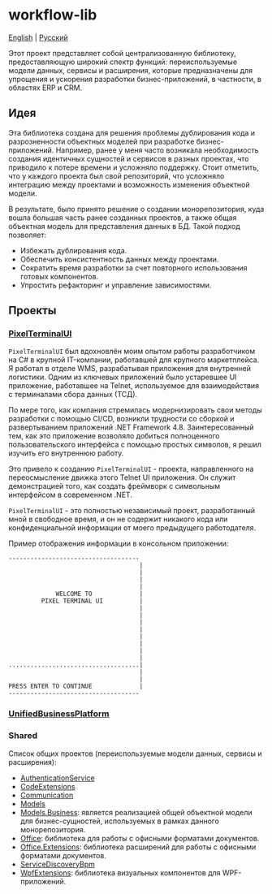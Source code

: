 # workflow-lib 

[English](README.md) | [Русский](README.ru.md)

Этот проект представляет собой централизованную библиотеку, предоставляющую широкий спектр функций: переиспользуемые модели данных, сервисы и расширения, которые предназначены для упрощения и ускорения разработки бизнес-приложений, в частности, в областях ERP и CRM.

## Идея

Эта библиотека создана для решения проблемы дублирования кода и разрозненности объектных моделей при разработке бизнес-приложений. Например, ранее у меня часто возникала необходимость создания идентичных сущностей и сервисов в разных проектах, что приводило к потере времени и усложняло поддержку. Стоит отметить, что у каждого проекта был свой репозиторий, что усложняло интеграцию между проектами и возможность изменения объектной модели.

В результате, было принято решение о создании монорепозитория, куда вошла большая часть ранее созданных проектов, а также общая объектная модель для представления данных в БД. Такой подход позволяет:
- Избежать дублирования кода.
- Обеспечить консистентность данных между проектами.
- Сократить время разработки за счет повторного использования готовых компонентов.
- Упростить рефакторинг и управление зависимостями.

## Проекты

### [PixelTerminalUI](src/PixelTerminalUI/README.ru.md)

`PixelTerminalUI` был вдохновлён моим опытом работы разработчиком на C# в крупной IT-компании, работавшей для крупного маркетплейса. Я работал в отделе WMS, разрабатывая приложения для внутренней логистики. Одним из ключевых приложений было устаревшее UI приложение, работавшее на Telnet, используемое для взаимодействия с терминалами сбора данных (ТСД).

По мере того, как компания стремилась модернизировать свои методы разработки с помощью CI/CD, возникли трудности со сборкой и развертыванием приложений .NET Framework 4.8. Заинтересованный тем, как это приложение возволяло добиться полноценного пользовательского интерфейса с помощью простых символов, я решил изучить его внутреннюю работу.

Это привело к созданию `PixelTerminalUI` - проекта, направленного на переосмысление движка этого Telnet UI приложения. Он служит демонстрацией того, как создать фреймворк с символьным интерфейсом в современном .NET.

`PixelTerminalUI` - это полностью независимый проект, разработанный мной в свободное время, и он не содержит никакого кода или конфиденциальной информации от моего предыдущего работодателя.

Пример отображения информации в консольном приложении:

```
------------------------------------
                                    |
                                    |
                                    |
                                    |
             WELCOME TO             |
         PIXEL TERMINAL UI          |
                                    |
                                    |
                                    |
                                    |
                                    |
                                    |
                                    |
                                    |
....................................|
                                    |
                                    |
PRESS ENTER TO CONTINUE             |
------------------------------------
```

### [UnifiedBusinessPlatform](src/UnifiedBusinessPlatform/README.ru.md)

### Shared

Список общих проектов (переиспользуемые модели данных, сервисы и расширения):

- [AuthenticationService](src/Shared/AuthenticationService/README.ru.md)
- [CodeExtensions](src/Shared/CodeExtensions/README.ru.md)
- [Communication](src/Shared/Communication/README.ru.md)
- [Models](src/Shared/Models/README.ru.md)
- [Models.Business](src/Shared/Models.Business/README.ru.md): является реализацией общей объектной модели для бизнес-сущностей, используемых в рамках данного монорепозитория.
- [Office](src/Shared/Office/README.ru.md): библиотека для работы с офисными форматами документов.
- [Office.Extensions](src/Shared/Office.Extensions/README.ru.md): библиотека расширений для работы с офисными форматами документов.
- [ServiceDiscoveryBpm](src/Shared/ServiceDiscoveryBpm/README.ru.md)
- [WpfExtensions](src/Shared/WpfExtensions/README.ru.md): библиотека визуальных компонентов для WPF-приложений.

